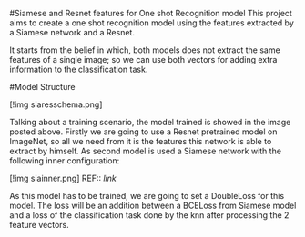 #Siamese and Resnet features for One shot Recognition model
This project aims to create a one shot recognition model using the features
extracted by a Siamese network and a Resnet.

It starts from the belief in which, both models does not extract the same
features of a single image; so we can use both vectors for adding extra information
to the classification task.


#Model Structure

[!img siaresschema.png]


Talking about a training scenario, the model trained is showed in the image posted
above. Firstly we are going to use a Resnet pretrained model on ImageNet, so all we
need from it is the features this network is able to extract by himself. As second
model is used a Siamese network with the following inner configuration:
    
[!img siainner.png]
REF:: *link*

As this model has to be trained, we are going to set a DoubleLoss for this model.
The loss will be an addition between a BCELoss from Siamese model and a loss of 
the classification task done by the knn after processing the 2 feature vectors.